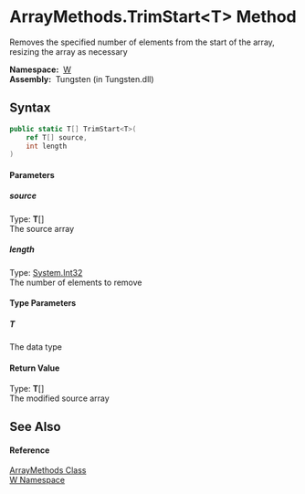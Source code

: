 ArrayMethods.TrimStart&lt;T> Method
===================================
   Removes the specified number of elements from the start of the array, resizing the array as necessary

  **Namespace:**  [W][1]  
  **Assembly:**  Tungsten (in Tungsten.dll)

Syntax
------

```csharp
public static T[] TrimStart<T>(
	ref T[] source,
	int length
)

```

#### Parameters

##### *source*
Type: **T**[]  
The source array

##### *length*
Type: [System.Int32][2]  
The number of elements to remove

#### Type Parameters

##### *T*
The data type

#### Return Value
Type: **T**[]  
The modified source array

See Also
--------

#### Reference
[ArrayMethods Class][3]  
[W Namespace][1]  

[1]: ../README.md
[2]: http://msdn.microsoft.com/en-us/library/td2s409d
[3]: README.md